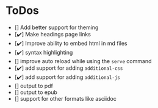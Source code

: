 
# ToDos
<!-- ✔️ -->

- [] Add better support for theming
- [✔️] Make headings page links
- [✔️] Improve ability to embed html in md files
- [✔️] syntax highlighting
- [] improve auto reload while using the `serve` command
- [✔️] add support for adding `additional-css`
- [✔️] add support for adding `additional-js`
- [] output to pdf
- [] output to epub
- [] support for other formats like asciidoc
